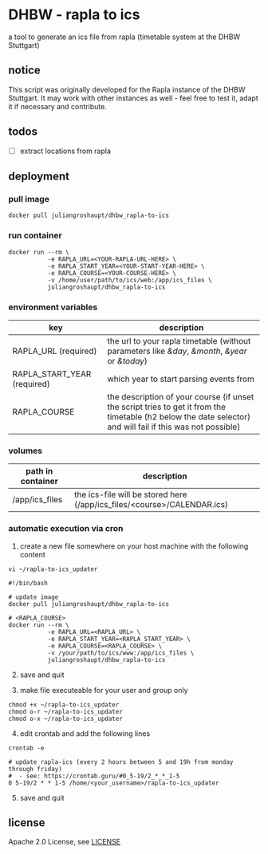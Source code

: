# DHBW - rapla to ics

a tool to generate an ics file from rapla (timetable system at the DHBW Stuttgart)

## notice

This script was originally developed for the Rapla instance of the DHBW Stuttgart. It may work with other instances as well - feel free to test it, adapt it if necessary and contribute.

## todos

- [ ] extract locations from rapla

## deployment

### pull image

```
docker pull juliangroshaupt/dhbw_rapla-to-ics
```

### run container

```
docker run --rm \
           -e RAPLA_URL=<YOUR-RAPLA-URL-HERE> \
           -e RAPLA_START_YEAR=<YOUR-START-YEAR-HERE> \
           -e RAPLA_COURSE=<YOUR-COURSE-HERE> \
           -v /home/user/path/to/ics/web:/app/ics_files \
           juliangroshaupt/dhbw_rapla-to-ics
```

### environment variables

| key                         | description                                                                                                                                                 |
| --------------------------- | ----------------------------------------------------------------------------------------------------------------------------------------------------------- |
| RAPLA_URL (required)        | the url to your rapla timetable (without parameters like _&day_, _&month_, _&year_ or _&today_)                                                             |
| RAPLA_START_YEAR (required) | which year to start parsing events from                                                                                                                     |
| RAPLA_COURSE                | the description of your course (if unset the script tries to get it from the timetable (h2 below the date selector) and will fail if this was not possible) |

### volumes

| path in container | description                                                               |
| ----------------- | ------------------------------------------------------------------------- |
| /app/ics_files    | the ics-file will be stored here (/app/ics_files/\<course\>/CALENDAR.ics) |

### automatic execution via cron

1. create a new file somewhere on your host machine with the following content

```
vi ~/rapla-to-ics_updater
```

```bash=
#!/bin/bash

# update image
docker pull juliangroshaupt/dhbw_rapla-to-ics

# <RAPLA_COURSE>
docker run --rm \
           -e RAPLA_URL=<RAPLA_URL> \
           -e RAPLA_START_YEAR=<RAPLA_START_YEAR> \
           -e RAPLA_COURSE=<RAPLA_COURSE> \
           -v /your/path/to/ics/www:/app/ics_files \
           juliangroshaupt/dhbw_rapla-to-ics
```

2. save and quit

3. make file executeable for your user and group only

```
chmod +x ~/rapla-to-ics_updater
chmod o-r ~/rapla-to-ics_updater
chmod o-x ~/rapla-to-ics_updater
```

4. edit crontab and add the following lines

```
crontab -e
```

```
# update rapla-ics (every 2 hours between 5 and 19h from monday through friday)
#  - see: https://crontab.guru/#0_5-19/2_*_*_1-5
0 5-19/2 * * 1-5 /home/<your_username>/rapla-to-ics_updater
```

5. save and quit

## license

Apache 2.0 License, see [LICENSE](https://github.com/JulianGroshaupt/dhbw_rapla-to-ics/blob/main/LICENSE)
